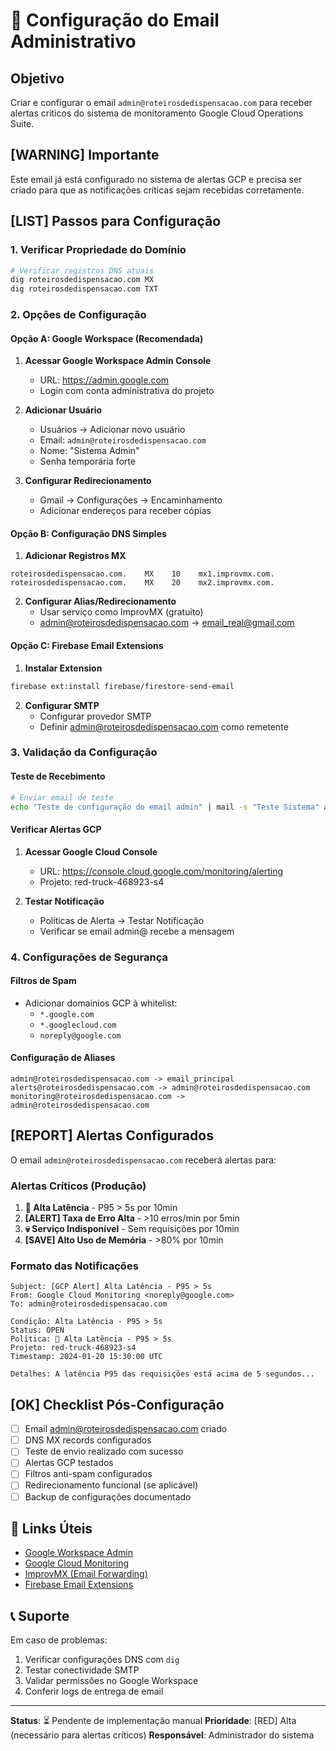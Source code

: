 # 📧 Configuração do Email Administrativo

## Objetivo
Criar e configurar o email `admin@roteirosdedispensacao.com` para receber alertas críticos do sistema de monitoramento Google Cloud Operations Suite.

## [WARNING] Importante
Este email já está configurado no sistema de alertas GCP e precisa ser criado para que as notificações críticas sejam recebidas corretamente.

## [LIST] Passos para Configuração

### 1. Verificar Propriedade do Domínio
```bash
# Verificar registros DNS atuais
dig roteirosdedispensacao.com MX
dig roteirosdedispensacao.com TXT
```

### 2. Opções de Configuração

#### Opção A: Google Workspace (Recomendada)
1. **Acessar Google Workspace Admin Console**
   - URL: https://admin.google.com
   - Login com conta administrativa do projeto

2. **Adicionar Usuário**
   - Usuários -> Adicionar novo usuário
   - Email: `admin@roteirosdedispensacao.com`
   - Nome: "Sistema Admin"
   - Senha temporária forte

3. **Configurar Redirecionamento**
   - Gmail -> Configurações -> Encaminhamento
   - Adicionar endereços para receber cópias

#### Opção B: Configuração DNS Simples
1. **Adicionar Registros MX**
```dns
roteirosdedispensacao.com.    MX    10    mx1.improvmx.com.
roteirosdedispensacao.com.    MX    20    mx2.improvmx.com.
```

2. **Configurar Alias/Redirecionamento**
   - Usar serviço como ImprovMX (gratuito)
   - admin@roteirosdedispensacao.com -> email_real@gmail.com

#### Opção C: Firebase Email Extensions
1. **Instalar Extension**
```bash
firebase ext:install firebase/firestore-send-email
```

2. **Configurar SMTP**
   - Configurar provedor SMTP
   - Definir admin@roteirosdedispensacao.com como remetente

### 3. Validação da Configuração

#### Teste de Recebimento
```bash
# Enviar email de teste
echo "Teste de configuração do email admin" | mail -s "Teste Sistema" admin@roteirosdedispensacao.com
```

#### Verificar Alertas GCP
1. **Acessar Google Cloud Console**
   - URL: https://console.cloud.google.com/monitoring/alerting
   - Projeto: red-truck-468923-s4

2. **Testar Notificação**
   - Políticas de Alerta -> Testar Notificação
   - Verificar se email admin@ recebe a mensagem

### 4. Configurações de Segurança

#### Filtros de Spam
- Adicionar domainios GCP à whitelist:
  - `*.google.com`
  - `*.googlecloud.com`
  - `noreply@google.com`

#### Configuração de Aliases
```
admin@roteirosdedispensacao.com -> email_principal
alerts@roteirosdedispensacao.com -> admin@roteirosdedispensacao.com
monitoring@roteirosdedispensacao.com -> admin@roteirosdedispensacao.com
```

## [REPORT] Alertas Configurados

O email `admin@roteirosdedispensacao.com` receberá alertas para:

### Alertas Críticos (Produção)
1. **🐌 Alta Latência** - P95 > 5s por 10min
2. **[ALERT] Taxa de Erro Alta** - >10 erros/min por 5min  
3. **💀 Serviço Indisponível** - Sem requisições por 10min
4. **[SAVE] Alto Uso de Memória** - >80% por 10min

### Formato das Notificações
```
Subject: [GCP Alert] Alta Latência - P95 > 5s
From: Google Cloud Monitoring <noreply@google.com>
To: admin@roteirosdedispensacao.com

Condição: Alta Latência - P95 > 5s
Status: OPEN
Política: 🐌 Alta Latência - P95 > 5s
Projeto: red-truck-468923-s4
Timestamp: 2024-01-20 15:30:00 UTC

Detalhes: A latência P95 das requisições está acima de 5 segundos...
```

## [OK] Checklist Pós-Configuração

- [ ] Email admin@roteirosdedispensacao.com criado
- [ ] DNS MX records configurados  
- [ ] Teste de envio realizado com sucesso
- [ ] Alertas GCP testados
- [ ] Filtros anti-spam configurados
- [ ] Redirecionamento funcional (se aplicável)
- [ ] Backup de configurações documentado

## 🔗 Links Úteis

- [Google Workspace Admin](https://admin.google.com)
- [Google Cloud Monitoring](https://console.cloud.google.com/monitoring/alerting?project=red-truck-468923-s4)
- [ImprovMX (Email Forwarding)](https://improvmx.com)
- [Firebase Email Extensions](https://firebase.google.com/products/extensions/firestore-send-email)

## 📞 Suporte

Em caso de problemas:
1. Verificar configurações DNS com `dig`
2. Testar conectividade SMTP
3. Validar permissões no Google Workspace
4. Conferir logs de entrega de email

---

**Status**: ⏳ Pendente de implementação manual
**Prioridade**: [RED] Alta (necessário para alertas críticos)
**Responsável**: Administrador do sistema